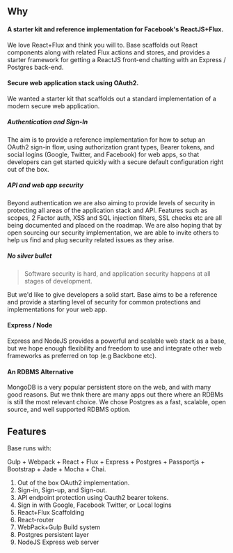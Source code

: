 ## Why

#### A starter kit and reference implementation for Facebook's ReactJS+Flux.
We love React+Flux and think you will to. Base scaffolds out React components along with related Flux actions and stores, and provides a starter framework for getting a ReactJS front-end chatting with an Express / Postgres back-end.

#### Secure web application stack using OAuth2.
We wanted a starter kit that scaffolds out a standard implementation of a modern secure web application.

##### Authentication and Sign-In
The aim is to provide a reference implementation for how to setup an OAuth2 sign-in flow, using authorization grant types, Bearer tokens, and social logins (Google, Twitter, and Facebook) for web apps, so that developers can get started quickly with a secure default configuration right out of the box.

##### API and web app security
Beyond authentication we are also aiming to provide levels of security in protecting all areas of the application stack and API. Features such as scopes, 2 Factor auth, XSS and SQL injection filters, SSL checks etc are all being documented and placed on the roadmap. We are also hoping that by open sourcing our security implementation, we are able to invite others to help us find and plug security related issues as they arise.

##### No silver bullet
> Software security is hard, and application security happens at all stages of development.

But we'd like to give developers a solid start. Base aims to be a reference and provide a starting level of security for common protections and implementations for your web app.

#### Express / Node
Express and NodeJS provides a powerful and scalable web stack as a base, but we hope enough flexibility and freedom to use and integrate other web frameworks as preferred on top (e.g Backbone etc).

#### An RDBMS Alternative
MongoDB is a very popular persistent store on the web, and with many good reasons. But we thnk there are many apps out there where an RDBMs is still the most relevant choice. We chose Postgres as a fast, scalable, open source, and well supported RDBMS option.

## Features

Base runs with:

Gulp + Webpack + React + Flux + Express + Postgres + Passportjs + Bootstrap + Jade + Mocha + Chai.

1. Out of the box OAuth2 implementation.
2. Sign-in, Sign-up, and Sign-out.
3. API endpoint protection using Oauth2 bearer tokens.
4. Sign in with Google, Facebook Twitter, or Local logins
5. React+Flux Scaffolding
6. React-router
7. WebPack+Gulp Build system
8. Postgres persistent layer
9. NodeJS Express web server  
